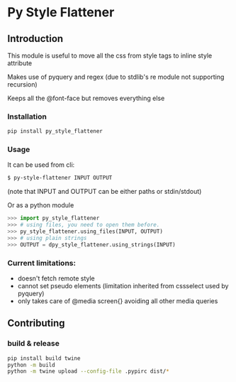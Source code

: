 # Py Style Flattener

## Introduction

This module is useful to move all the css from style tags to inline style attribute

Makes use of pyquery and regex (due to stdlib's re module not supporting recursion)

Keeps all the @font-face but removes everything else

### Installation

```bash
pip install py_style_flattener
```

### Usage

It can be used from cli:
```bash
$ py-style-flattener INPUT OUTPUT
```
(note that INPUT and OUTPUT can be either paths or stdin/stdout)

Or as a python module

```python
>>> import py_style_flattener
>>> # using files, you need to open them before.
>>> py_style_flattener.using_files(INPUT, OUTPUT)
>>> # using plain strings
>>> OUTPUT = dpy_style_flattener.using_strings(INPUT)
```

### Current limitations:

- doesn't fetch remote style
- cannot set pseudo elements (limitation inherited from cssselect used by pyquery)
- only takes care of @media screen{} avoiding all other media queries


## Contributing

### build & release
```bash
pip install build twine
python -m build
python -m twine upload --config-file .pypirc dist/*
```
